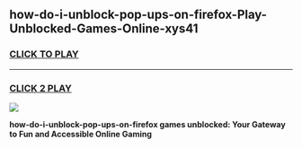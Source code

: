 
## how-do-i-unblock-pop-ups-on-firefox-Play-Unblocked-Games-Online-xys41
<h3>
<a href="https://premium76.site?title=how-do-i-unblock-pop-ups-on-firefox&ref=25A">CLICK TO PLAY</a></h3>
<hr>

<h3>
<a href="https://premium76.site?title=how-do-i-unblock-pop-ups-on-firefox&ref=25A">CLICK 2 PLAY</a>
  
</h3>

<a href="https://premium76.site?title=how-do-i-unblock-pop-ups-on-firefox&ref=25A"><img src="https://clearcache.store/games.png"></a>


**how-do-i-unblock-pop-ups-on-firefox games unblocked: Your Gateway to Fun and Accessible Online Gaming**
